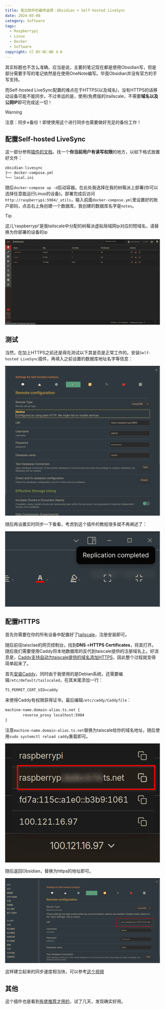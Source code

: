 ```yaml
---
title: 笔记软件的最终选择：Obsidian + Self-hosted LiveSync
date: 2024-05-08
category: Software
tags:
  - Raspberrypi
  - Linux
  - Docker
  - Software
copyright: CC BY-NC-ND 4.0
---
```


其实标题也不怎么准确，应当是说，主要的笔记现在都是使用Obsidian写，但是部分需要手写的笔记依然是在使用OneNote编写。毕竟Obsidian并没有官方的手写支持。

而Self-hosted LiveSync配置的难点在于HTTPS(以及域名)，没有HTTPS的话移动设备可能不能同步。不过幸运的是，使用(免费版的)tailscale，不需要**域名以及公网IP**即可完成这一切！

<!-- more -->

> [!warning]
> 注意：同步≠备份！即使使用这个进行同步也需要做好充足的备份工作！

## 配置Self-hosted LiveSync
这一部分参照[插件的文档](https://github.com/vrtmrz/obsidian-livesync/blob/main/docs/setup_own_server_cn.md)，找一个**你当前用户有读写权限**的地方，以如下格式放置好文件：

```
obsidian-livesync
├── docker-compose.yml
└── local.ini
```

随后`docker-compose up -d`启动容器。在此处我选择在我的树莓派上部署(你可以选择任意能运行Linux的设备)。部署完成后访问`http://raspberrypi:5984/_utils`，输入前面`docker-compose.yml`里设置好的账户密码，点击右上角创建一个数据库，我创建的数据库名字是`notes`。

> [!tip]
> 这儿‘raspberrypi’是我tailscale中分配的树莓派虚拟局域网ip对应的短域名，请替换为你部署的设备的ip

![当然这是已经同步过一次数据之后的截图了](../images/11/database.png)

## 测试
当然，在加上HTTPS之前还是得先测试以下其是否是正常工作的。安装`Self-hosted LiveSync`插件，再填入之前设置的数据库地址名字等信息：

![这儿的账户密码都是默认的](../images/11/Tset.png)

随后再设置实时同步一下看看，考虑到这个插件的教程很多就不再阐述了：

![成功](../images/11/Done.png)

## 配置HTTPS
首先你需要在你的所有设备中配置好了[tailscale](https://tailscale.com/download)，注册安装即可。

随后前往taisclae的网页控制台，找到**DNS**->**HTTPS Certificates**，将其打开。随后我们需要使用Caddy将本地数据库的反代到taiscale提供的注册域名上。好消息是，[Caddy支持自动为taiscale提供的域名添加HTTPS](https://tailscale.com/kb/1190/caddy-certificates)，因此整个过程就变得简单起来了。

首先[安装Caddy](https://caddyserver.com/docs/install)，同时由于我使用的是Debian系统，还需要编辑`/etc/default/tailscaled`，在其末尾添加一行：

```txt
TS_PERMIT_CERT_UID=caddy
```

来使得Caddy有权限获得证书，最后编辑`/etc/caddy/Caddyfile`：

```txt
machine-name.domain-alias.ts.net {
        reverse_proxy localhost:5984
}
```

注意`machine-name.domain-alias.ts.net`替换为taiscale给你的域名地址，随后使用`sudo systemctl reload caddy`重载即可。

![就是这个地址](../images/11/IP.png)

随后返回Obsidian，替换为https的地址即可。

![此时就已经没有HTTP的警告了](../images/11/Https.png)

这样建立起来的同步速度相当快，可以参考[这个视频](https://blog.menghuan1918.com/AlistStore/Obsidian%E5%90%8C%E6%AD%A5/speedtest.webm)

<VidStack
  src="https://blog.menghuan1918.com/AlistStore/d/opt/alist/data/store/opt/alist/data/store/Obsidian%E5%90%8C%E6%AD%A5/speedtest.webm?sign=IHAOHO-UJexhnsjEkfhIXpLmdWAf8E8O_EV2M_ltswc=:0"
/>

## 其他
这个插件也是看到[有佬推荐才用的](https://linux.do/t/topic/65783)，试了几天，发现确实好用。